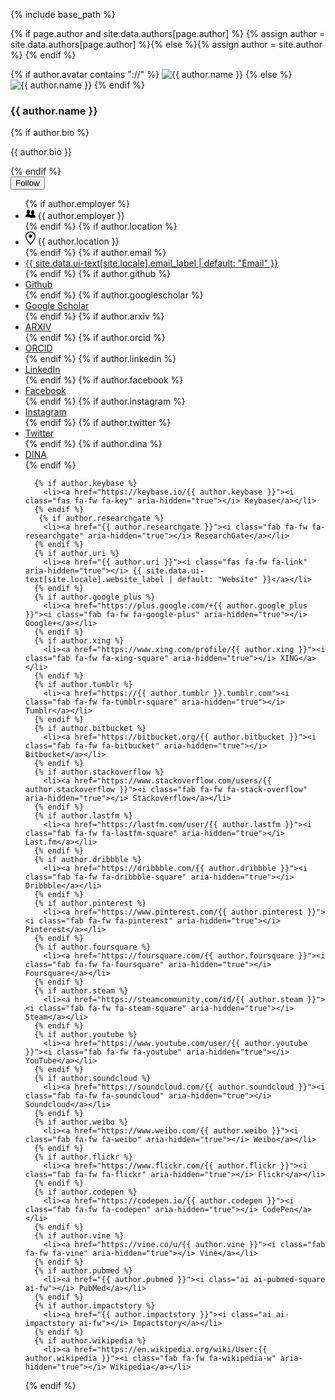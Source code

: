 {% include base_path %}

{% if page.author and site.data.authors[page.author] %}
  {% assign author = site.data.authors[page.author] %}{% else %}{% assign author = site.author %}
{% endif %}

<div itemscope itemtype="http://schema.org/Person">

  <div class="author__avatar">
    {% if author.avatar contains "://" %}
    	<img src="{{ author.avatar }}" alt="{{ author.name }}">
    {% else %}
    	<img src="{{ author.avatar | prepend: "/assets/images/" | prepend: base_path }}" class="author__avatar" alt="{{ author.name }}">
    {% endif %}
  </div>

  <div class="author__content">
    <h3 class="author__name">{{ author.name }}</h3>
    {% if author.bio %}<p class="author__bio">{{ author.bio }}</p>{% endif %}
  </div>

  <div class="author__urls-wrapper">
    <button class="btn btn--inverse">Follow</button>
    <ul class="author__urls social-icons">
      {% if author.employer %}
        <li><svg style="width: 16px;" class="octicon octicon-organization" viewBox="0 0 16 16" version="1.1" width="16" height="16" aria-hidden="true"><path fill-rule="evenodd" d="M16 12.999c0 .439-.45 1-1 1H7.995c-.539 0-.994-.447-.995-.999H1c-.54 0-1-.561-1-1 0-2.634 3-4 3-4s.229-.409 0-1c-.841-.621-1.058-.59-1-3 .058-2.419 1.367-3 2.5-3s2.442.58 2.5 3c.058 2.41-.159 2.379-1 3-.229.59 0 1 0 1s1.549.711 2.42 2.088C9.196 9.369 10 8.999 10 8.999s.229-.409 0-1c-.841-.62-1.058-.59-1-3 .058-2.419 1.367-3 2.5-3s2.437.581 2.495 3c.059 2.41-.158 2.38-1 3-.229.59 0 1 0 1s3.005 1.366 3.005 4z"></path></svg> {{ author.employer }}</li>
      {% endif %}
      {% if author.location %}
        <li><svg style="width: 16px;" class="octicon octicon-location" viewBox="0 0 12 16" version="1.1" width="12" height="16" aria-hidden="true"><path fill-rule="evenodd" d="M6 0C2.69 0 0 2.5 0 5.5 0 10.02 6 16 6 16s6-5.98 6-10.5C12 2.5 9.31 0 6 0zm0 14.55C4.14 12.52 1 8.44 1 5.5 1 3.02 3.25 1 6 1c1.34 0 2.61.48 3.56 1.36.92.86 1.44 1.97 1.44 3.14 0 2.94-3.14 7.02-5 9.05zM8 5.5c0 1.11-.89 2-2 2-1.11 0-2-.89-2-2 0-1.11.89-2 2-2 1.11 0 2 .89 2 2z"></path></svg> {{ author.location }}</li>
      {% endif %}
      {% if author.email %}
        <li><a href="mailto:{{ author.email }}"><i class="fas fa-fw fa-envelope" aria-hidden="true"></i> {{ site.data.ui-text[site.locale].email_label | default: "Email" }}</a></li>
      {% endif %}
      {% if author.github %}
        <li><a href="https://github.com/{{ author.github }}"><i class="fab fa-fw fa-github" aria-hidden="true"></i> Github</a></li>
      {% endif %}
      {% if author.googlescholar %}
        <li><a href="https://scholar.google.com/citations?user={{ author.googlescholar }}"><i class="fas fa-fw fa-graduation-cap"></i> Google Scholar</a></li>
      {% endif %}
      {% if author.arxiv %}
        <li><a href="https://arxiv.org/a/{{ author.arxiv }}"><i class="ai ai-fw ai-arxiv-square"></i> ARXIV</a></li>
      {% endif %}
      {% if author.orcid %}
        <li><a href="https://orcid.org/{{ author.orcid }}"><i class="ai ai-fw ai-orcid-square"></i> ORCID</a></li>
      {% endif %}
      {% if author.linkedin %}
        <li><a href="https://www.linkedin.com/in/{{ author.linkedin }}"><i class="fab fa-fw fa-linkedin" aria-hidden="true"></i> LinkedIn</a></li>
      {% endif %}
      {% if author.facebook %}
        <li><a href="https://www.facebook.com/{{ author.facebook }}"><i class="fab fa-fw fa-facebook-square" aria-hidden="true"></i> Facebook</a></li>
      {% endif %}
      {% if author.instagram %}
        <li><a href="https://instagram.com/{{ author.instagram }}"><i class="fab fa-fw fa-instagram" aria-hidden="true"></i> Instagram</a></li>
      {% endif %}
      {% if author.twitter %}
        <li><a href="https://twitter.com/{{ author.twitter }}"><i class="fab fa-fw fa-twitter-square" aria-hidden="true"></i> Twitter</a></li>
      {% endif %}
      {% if author.dina %}
        <li><a href="https://dina.concytec.gob.pe/appDirectorioCTI/VerDatosInvestigador.do?id_investigador={{ author.dina }}"><i class="fab fa-fw fa-dina-square"></i> DINA</a></li>
      {% endif %}
      
      
      {% if author.keybase %}
        <li><a href="https://keybase.io/{{ author.keybase }}"><i class="fas fa-fw fa-key" aria-hidden="true"></i> Keybase</a></li>
      {% endif %}
       {% if author.researchgate %}
        <li><a href="{{ author.researchgate }}"><i class="fab fa-fw fa-researchgate" aria-hidden="true"></i> ResearchGate</a></li>
      {% endif %}
      {% if author.uri %}
        <li><a href="{{ author.uri }}"><i class="fas fa-fw fa-link" aria-hidden="true"></i> {{ site.data.ui-text[site.locale].website_label | default: "Website" }}</a></li>
      {% endif %}
      {% if author.google_plus %}
        <li><a href="https://plus.google.com/+{{ author.google_plus }}"><i class="fab fa-fw fa-google-plus" aria-hidden="true"></i> Google+</a></li>
      {% endif %}
      {% if author.xing %}
        <li><a href="https://www.xing.com/profile/{{ author.xing }}"><i class="fab fa-fw fa-xing-square" aria-hidden="true"></i> XING</a></li>
      {% endif %}
      {% if author.tumblr %}
        <li><a href="https://{{ author.tumblr }}.tumblr.com"><i class="fab fa-fw fa-tumblr-square" aria-hidden="true"></i> Tumblr</a></li>
      {% endif %}
      {% if author.bitbucket %}
        <li><a href="https://bitbucket.org/{{ author.bitbucket }}"><i class="fab fa-fw fa-bitbucket" aria-hidden="true"></i> Bitbucket</a></li>
      {% endif %}
      {% if author.stackoverflow %}
        <li><a href="https://www.stackoverflow.com/users/{{ author.stackoverflow }}"><i class="fab fa-fw fa-stack-overflow" aria-hidden="true"></i> Stackoverflow</a></li>
      {% endif %}
      {% if author.lastfm %}
        <li><a href="https://lastfm.com/user/{{ author.lastfm }}"><i class="fab fa-fw fa-lastfm-square" aria-hidden="true"></i> Last.fm</a></li>
      {% endif %}
      {% if author.dribbble %}
        <li><a href="https://dribbble.com/{{ author.dribbble }}"><i class="fab fa-fw fa-dribbble-square" aria-hidden="true"></i> Dribbble</a></li>
      {% endif %}
      {% if author.pinterest %}
        <li><a href="https://www.pinterest.com/{{ author.pinterest }}"><i class="fab fa-fw fa-pinterest" aria-hidden="true"></i> Pinterest</a></li>
      {% endif %}
      {% if author.foursquare %}
        <li><a href="https://foursquare.com/{{ author.foursquare }}"><i class="fab fa-fw fa-foursquare" aria-hidden="true"></i> Foursquare</a></li>
      {% endif %}
      {% if author.steam %}
        <li><a href="https://steamcommunity.com/id/{{ author.steam }}"><i class="fab fa-fw fa-steam-square" aria-hidden="true"></i> Steam</a></li>
      {% endif %}
      {% if author.youtube %}
        <li><a href="https://www.youtube.com/user/{{ author.youtube }}"><i class="fab fa-fw fa-youtube" aria-hidden="true"></i> YouTube</a></li>
      {% endif %}
      {% if author.soundcloud %}
        <li><a href="https://soundcloud.com/{{ author.soundcloud }}"><i class="fab fa-fw fa-soundcloud" aria-hidden="true"></i> Soundcloud</a></li>
      {% endif %}
      {% if author.weibo %}
        <li><a href="https://www.weibo.com/{{ author.weibo }}"><i class="fab fa-fw fa-weibo" aria-hidden="true"></i> Weibo</a></li>
      {% endif %}
      {% if author.flickr %}
        <li><a href="https://www.flickr.com/{{ author.flickr }}"><i class="fab fa-fw fa-flickr" aria-hidden="true"></i> Flickr</a></li>
      {% endif %}
      {% if author.codepen %}
        <li><a href="https://codepen.io/{{ author.codepen }}"><i class="fab fa-fw fa-codepen" aria-hidden="true"></i> CodePen</a></li>
      {% endif %}
      {% if author.vine %}
        <li><a href="https://vine.co/u/{{ author.vine }}"><i class="fab fa-fw fa-vine" aria-hidden="true"></i> Vine</a></li>
      {% endif %}
      {% if author.pubmed %}
        <li><a href="{{ author.pubmed }}"><i class="ai ai-pubmed-square ai-fw"></i> PubMed</a></li>
      {% endif %}
      {% if author.impactstory %}
        <li><a href="{{ author.impactstory }}"><i class="ai ai-impactstory ai-fw"></i> Impactstory</a></li>
      {% endif %}
      {% if author.wikipedia %}
        <li><a href="https://en.wikipedia.org/wiki/User:{{ author.wikipedia }}"><i class="fab fa-fw fa-wikipedia-w" aria-hidden="true"></i> Wikipedia</a></li>
{% endif %}
    </ul>
  </div>
</div>
